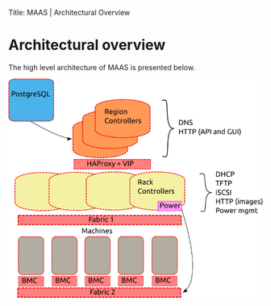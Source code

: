 Title: MAAS | Architectural Overview


# Architectural overview

The high level architecture of MAAS is presented below.

![intro-arch-overview](../media/intro-arch-overview.png)
